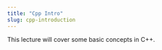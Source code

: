```yaml
---
title: "Cpp Intro"
slug: cpp-introduction
---
```


This lecture will cover some basic concepts in C++. 

